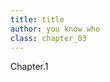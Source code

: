 ```yaml
---
title: title
author: you know who
class: chapter_03
---
```


<div class="chapter-warapper">
  <div class="chapter-bar">
    <div class="chapter-number">Chapter.1</div>
  </div>
  <!--<div class="chapter-title">イラスト</div>
  <div class="chapter-text">この章では合同誌メンバーが描いたイラストを順不同で掲載します。</div>-->
</div>
